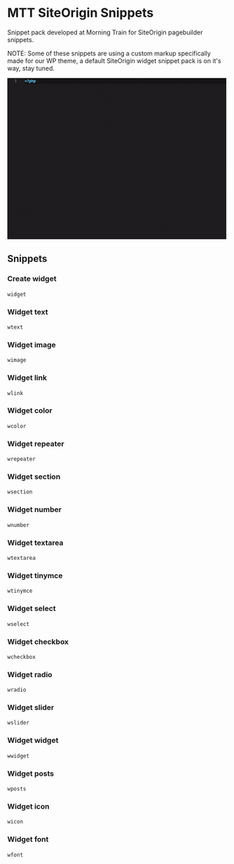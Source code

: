 # MTT SiteOrigin Snippets

Snippet pack developed at Morning Train for SiteOrigin pagebuilder snippets.

NOTE: Some of these snippets are using a custom markup specifically made for our WP theme,
a default SiteOrigin widget snippet pack is on it's way, stay tuned.

<img alt="mtt siteorigin snippets in use" src="assets/img/mtt-snippets.gif">

## Snippets

### Create widget

```
widget
```

### Widget text

```
wtext
```

### Widget image

```
wimage
```

### Widget link

```
wlink
```

### Widget color

```
wcolor
```

### Widget repeater

```
wrepeater
```

### Widget section

```
wsection
```

### Widget number

```
wnumber
```

### Widget textarea

```
wtextarea
```

### Widget tinymce

```
wtinymce
```

### Widget select

```
wselect
```

### Widget checkbox

```
wcheckbox
```

### Widget radio

```
wradio
```

### Widget slider

```
wslider
```

### Widget widget

```
wwidget
```

### Widget posts

```
wposts
```

### Widget icon

```
wicon
```

### Widget font

```
wfont
```
